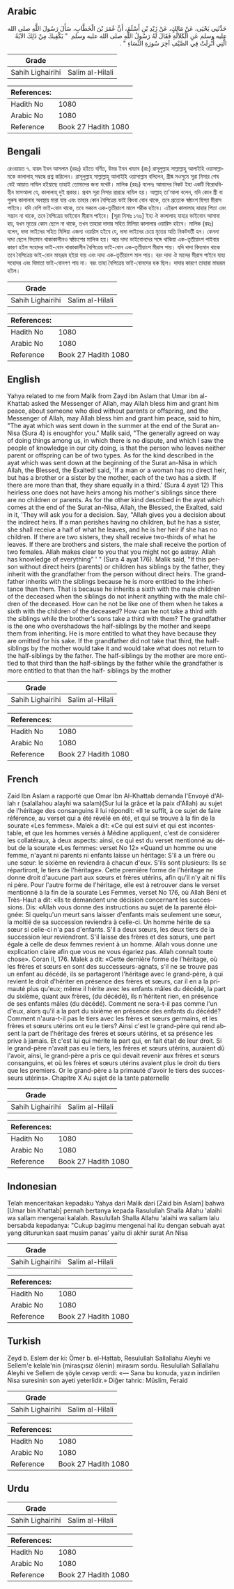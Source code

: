 ## Arabic


<div dir="rtl" lang="ar" style={{fontSize:'larger',backgroundColor:'#f8f9fa',padding:20}}>
حَدَّثَنِي يَحْيَى، عَنْ مَالِكٍ، عَنْ زَيْدِ بْنِ أَسْلَمَ، أَنَّ عُمَرَ بْنَ الْخَطَّابِ، سَأَلَ رَسُولَ اللَّهِ صلى الله عليه وسلم عَنِ الْكَلاَلَةِ فَقَالَ لَهُ رَسُولُ اللَّهِ صلى الله عليه وسلم ‏ "‏ يَكْفِيكَ مِنْ ذَلِكَ الآيَةُ الَّتِي أُنْزِلَتْ فِي الصَّيْفِ آخِرَ سُورَةِ النِّسَاءِ ‏"‏ ‏.‏
</div>
<div style={{backgroundColor:'#f8f9fa',padding:20, marginBottom: 10}}><table> <thead> <tr> <th>Grade</th> <th></th> </tr> </thead> <tbody> <tr><td>Sahih Lighairihi</td><td>Salim al-Hilali</td></tr></tbody></table><table> <thead> <tr> <th>References:</th> <th></th> </tr> </thead> <tbody><tr><td>Hadith No</td><td>1080</td></tr><tr><td>Arabic No</td><td>1080</td></tr><tr><td>Reference</td><td>Book 27 Hadith 1080</td></tr></tbody></table></div>

## Bengali


<div dir="ltr" lang="bn" style={{fontSize:'larger',backgroundColor:'#f8f9fa',padding:20}}>
রেওয়ায়ত ৭. যায়দ ইবন আসলাম (রহঃ) হইতে বর্ণিত, উমর ইবন খাত্তাব (রাঃ) রাসূলুল্লাহ সাল্লাল্লাহু আলাইহি ওয়াসাল্লামকে কালালাহ্ সম্বন্ধে প্রশ্ন করিলেন। রাসূলুল্লাহ সাল্লাল্লাহু আলাইহি ওয়াসাল্লাম বলিলেন, গ্রীষ্ম মওসুমে সূরা নিসার শেষ যেই আয়াত নাযিল হইয়াছে তাহাই তোমাদের জন্য যথেষ্ট। মালিক (রহঃ) বলেনঃ আমাদের নিকট ইহা একটি বিরোধবিহীন মাসআলা যে, কালালাহ্ দুই প্রকার। প্রথম সূরা নিসার প্রারম্ভে নাযিল হয়। আল্লাহ্ তা'আলা বলেন, যদি কোন স্ত্রী বা পুরুষ কালালাহ অবস্থায় মারা যায় এবং তাহার কোন বৈপিত্রেয় ভাই কিংবা বোন থাকে, তবে প্রত্যেক ষষ্ঠাংশ হিস্যা মীরাস পাইবে। যদি বেশি ভাই-বোন থাকে, তবে সকলে এক-তৃতীয়াংশ মালে শরীক হইবে। এইরূপ কালালাহ যাহার পিতা এবং সন্তান না থাকে, তবে বৈপিত্রেয় ভাইবোন মীরাস পাইবে। [সূরা নিসাঃ ১৭৬] ইহা ঐ কালালাহ যাহার ভাইবোন আসাবা হয়, যখন মৃতের কোন ছেলে না থাকে, তখন তাহারা দাদার সহিত মিলিয়া কালালার ওয়ারিস হইবে। মালিক (রহঃ) বলেন, দাদা ভাইদের সহিত মিলিয়া এজন্য ওয়ারিস হইবে যে, দাদা ভাইদের চেয়ে মৃতের অতি নিকটবর্তী হন। কেননা দাদা ছেলে বিদ্যমান থাকাকালীনও ষষ্ঠাংশের মালিক হয়। আর দাদা ভাইবোনদের সঙ্গে থাকিয়া এক-তৃতীয়াংশ পাইবার কারণ হইল সহোদর ভাই-বোন থাকাকালীন বৈপিত্রেয় ভাই-বোন এক-তৃতীয়াংশ মীরাস পায়। যদি দাদা বিদ্যমান থাকে তবে বৈপিত্রেয় ভাই-বোন মাহরূম হইয়া যায় এবং দাদা এক-তৃতীয়াংশ মাল পায়। বরং দাদা ঐ মালের মীরাস পাইবে যাহা সহোদর এবং বিমাতা ভাই-বোনগণ পায় না। বরং তাহা বৈপিত্রেয় ভাই-বোনদের হক ছিল। দাদার কারণে তাহারা মাহরূম হইল।
</div>
<div style={{backgroundColor:'#f8f9fa',padding:20, marginBottom: 10}}><table> <thead> <tr> <th>Grade</th> <th></th> </tr> </thead> <tbody> <tr><td>Sahih Lighairihi</td><td>Salim al-Hilali</td></tr></tbody></table><table> <thead> <tr> <th>References:</th> <th></th> </tr> </thead> <tbody><tr><td>Hadith No</td><td>1080</td></tr><tr><td>Arabic No</td><td>1080</td></tr><tr><td>Reference</td><td>Book 27 Hadith 1080</td></tr></tbody></table></div>

## English


<div dir="ltr" lang="en" style={{fontSize:'larger',backgroundColor:'#f8f9fa',padding:20}}>
Yahya related to me from Malik from Zayd ibn Aslam that Umar ibn al-Khattab asked the Messenger of Allah, may Allah bless him and grant him peace, about someone who died without parents or offspring, and the Messenger of Allah, may Allah bless him and grant him peace, said to him, "The ayat which was sent down in the summer at the end of the Surat an-Nisa (Sura 4) is enoughfor you." Malik said, "The generally agreed on way of doing things among us, in which there is no dispute, and which I saw the people of knowledge in our city doing, is that the person who leaves neither parent or offspring can be of two types. As for the kind described in the ayat which was sent down at the beginning of the Surat an-Nisa in which Allah, the Blessed, the Exalted! said, 'If a man or a woman has no direct heir, but has a brother or a sister by the mother, each of the two has a sixth. If there are more than that, they share equally in a third.' (Sura 4 ayat 12) This heirless one does not have heirs among his mother's siblings since there are no children or parents. As for the other kind described in the ayat which comes at the end of the Surat an-Nisa, Allah, the Blessed, the Exalted, said in it, 'They will ask you for a decision. Say, "Allah gives you a decision about the indirect heirs. If a man perishes having no children, but he has a sister, she shall receive a half of what he leaves, and he is her heir if she has no children. If there are two sisters, they shall receive two-thirds of what he leaves. If there are brothers and sisters, the male shall receive the portion of two females. Allah makes clear to you that you might not go astray. Allah has knowledge of everything" ' " (Sura 4 ayat 176). Malik said, "If this person without direct heirs (parents) or children has siblings by the father, they inherit with the grandfather from the person without direct heirs. The grandfather inherits with the siblings because he is more entitled to the inheritance than them. That is because he inherits a sixth with the male children of the deceased when the siblings do not inherit anything with the male children of the deceased. How can he not be like one of them when he takes a sixth with the children of the deceased? How can he not take a third with the siblings while the brother's sons take a third with them? The grandfather is the one who overshadows the half-siblings by the mother and keeps them from inheriting. He is more entitled to what they have because they are omitted for his sake. If the grandfather did not take that third, the half-siblings by the mother would take it and would take what does not return to the half-siblings by the father. The half-siblings by the mother are more entitled to that third than the half-siblings by the father while the grandfather is more entitled to that than the half- siblings by the mother
</div>
<div style={{backgroundColor:'#f8f9fa',padding:20, marginBottom: 10}}><table> <thead> <tr> <th>Grade</th> <th></th> </tr> </thead> <tbody> <tr><td>Sahih Lighairihi</td><td>Salim al-Hilali</td></tr></tbody></table><table> <thead> <tr> <th>References:</th> <th></th> </tr> </thead> <tbody><tr><td>Hadith No</td><td>1080</td></tr><tr><td>Arabic No</td><td>1080</td></tr><tr><td>Reference</td><td>Book 27 Hadith 1080</td></tr></tbody></table></div>

## French


<div dir="ltr" lang="fr" style={{fontSize:'larger',backgroundColor:'#f8f9fa',padding:20}}>
Zaid Ibn Aslam a rapporté que Omar Ibn Al-Khattab demanda l'Envoyé d'Allah r (salallahou alayhi wa salam)(Sur lui la grâce et la paix d'Allah) au sujet de l'héritage des consanguins il lui répondit: «II te suffit, à ce sujet de faire référence, au verset qui a été révélé en été, et qui se trouve à la fin de la sourate «Les femmes». Malek a dit: «Ce qui est suivi et qui est incontestable, et que les hommes versés à Médine appliquent, c'est de considérer les collatéraux, à deux aspects: ainsi, ce qui est du verset mentionné au début de la sourate «Les femmes: verset No 12» «Quand un homme ou une femme, n'ayant ni parents ni enfants laisse un héritage: S'il a un frère ou une sœur: le sixième en reviendra à chacun d'eux. S'ils sont plusieurs: Ils se répartiront, le tiers de l'héritage». Cette première forme de l'héritage ne donne droit d'aucune part aux sœurs et frères utérins, afin qu'il n'y ait ni fils ni père. Pour l'autre forme de l'héritage, elle est à retrouver dans le verset mentionné à la fin de la sourate Les Femmes, verset No 176, où Allah Béni et Très-Haut a dit: «Ils te demandent une décision concernant les successions. Dis: «Allah vous donne des instructions au sujet de la parenté éloignée: Si quelqu'un meurt sans laisser d'enfants mais seulement une sœur, la moitié de sa succession reviendra à celle-ci. Un homme hérite de sa sœur si celle-ci n'a pas d'enfants. S'il a deux sœurs, les deux tiers de la succession leur reviendront. S'il laisse des frères et des sœurs, une part égale à celle de deux femmes revient à un homme. Allah vous donne une explication claire afin que vous ne vous égariez pas. Allah connaît toute chose». Coran II, 176. Malek a dit: «Cette dernière forme de l'héritage, où les frères et sœurs en sont des successeurs-agnats, s'il ne se trouve pas un enfant au décédé, ils se partageront l'héritage avec le grand-père, à qui revient le droit d'hériter en présence des frères et sœurs, car il en a la primauté plus qu'eux; même il hérite avec les enfants mâles du décédé, la part du sixième, quant aux frères, (du décédé), ils n'héritent rien, en présence de ses enfants mâles (du décédé). Comment ne sera-t-il pas comme l'un d'eux, alors qu'il a la part du sixième en présence des enfants du décédé? Comment n'aura-t-il pas le tiers avec les frères et sœurs germains, et les frères et sœurs utérins ont eu le tiers? Ainsi c'est le grand-père qui rend absent la part de l'héritage des frères et sœurs utérins, et sa présence les prive à jamais. Et c'est lui qui mérite la part qui, en fait était de leur droit. Si le grand-père n'avait pas eu le tiers, les frères et sœurs utérins, auraient dû l'avoir, ainsi, le grand-père a pris ce qui devait revenir aux frères et sœurs consanguins, et où les frères et sœurs utérins avaient plus le droit du tiers que les premiers. Or le grand-père a la primauté d'avoir le tiers des successeurs utérins». Chapitre X Au sujet de la tante paternelle
</div>
<div style={{backgroundColor:'#f8f9fa',padding:20, marginBottom: 10}}><table> <thead> <tr> <th>Grade</th> <th></th> </tr> </thead> <tbody> <tr><td>Sahih Lighairihi</td><td>Salim al-Hilali</td></tr></tbody></table><table> <thead> <tr> <th>References:</th> <th></th> </tr> </thead> <tbody><tr><td>Hadith No</td><td>1080</td></tr><tr><td>Arabic No</td><td>1080</td></tr><tr><td>Reference</td><td>Book 27 Hadith 1080</td></tr></tbody></table></div>

## Indonesian


<div dir="ltr" lang="id" style={{fontSize:'larger',backgroundColor:'#f8f9fa',padding:20}}>
Telah menceritakan kepadaku Yahya dari Malik dari [Zaid bin Aslam] bahwa [Umar bin Khattab] pernah bertanya kepada Rasulullah Shalla Allahu 'alaihi wa sallam mengenai kalalah. Rasulullah Shalla Allahu 'alaihi wa sallam lalu bersabda kepadanya: "Cukup bagimu mengenai hal itu dengan sebuah ayat yang diturunkan saat musim panas' yaitu di akhir surat An Nisa
</div>
<div style={{backgroundColor:'#f8f9fa',padding:20, marginBottom: 10}}><table> <thead> <tr> <th>Grade</th> <th></th> </tr> </thead> <tbody> <tr><td>Sahih Lighairihi</td><td>Salim al-Hilali</td></tr></tbody></table><table> <thead> <tr> <th>References:</th> <th></th> </tr> </thead> <tbody><tr><td>Hadith No</td><td>1080</td></tr><tr><td>Arabic No</td><td>1080</td></tr><tr><td>Reference</td><td>Book 27 Hadith 1080</td></tr></tbody></table></div>

## Turkish


<div dir="ltr" lang="tr" style={{fontSize:'larger',backgroundColor:'#f8f9fa',padding:20}}>
Zeyd b. Eslem der ki: Ömer b. el-Hattab, Resulullah Sallallahu Aleyhi ve Sellem'e kelale'nin (mirasçısız ölenin) mirasım sordu. Resulullah Sallallahu Aleyhi ve Sellem de şöyle cevap verdi: «— Sana bu konuda, yazın indirilen Nisa suresinin son ayeti yeterlidir.» Diğer tahric: Müslim, Feraid
</div>
<div style={{backgroundColor:'#f8f9fa',padding:20, marginBottom: 10}}><table> <thead> <tr> <th>Grade</th> <th></th> </tr> </thead> <tbody> <tr><td>Sahih Lighairihi</td><td>Salim al-Hilali</td></tr></tbody></table><table> <thead> <tr> <th>References:</th> <th></th> </tr> </thead> <tbody><tr><td>Hadith No</td><td>1080</td></tr><tr><td>Arabic No</td><td>1080</td></tr><tr><td>Reference</td><td>Book 27 Hadith 1080</td></tr></tbody></table></div>

## Urdu


<div dir="rtl" lang="ur" style={{fontSize:'larger',backgroundColor:'#f8f9fa',padding:20}}>

</div>
<div style={{backgroundColor:'#f8f9fa',padding:20, marginBottom: 10}}><table> <thead> <tr> <th>Grade</th> <th></th> </tr> </thead> <tbody> <tr><td>Sahih Lighairihi</td><td>Salim al-Hilali</td></tr></tbody></table><table> <thead> <tr> <th>References:</th> <th></th> </tr> </thead> <tbody><tr><td>Hadith No</td><td>1080</td></tr><tr><td>Arabic No</td><td>1080</td></tr><tr><td>Reference</td><td>Book 27 Hadith 1080</td></tr></tbody></table></div>
